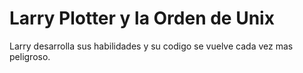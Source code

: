 # Larry Plotter y la Orden de Unix

Larry desarrolla sus habilidades y su codigo se vuelve 
cada vez mas peligroso.
